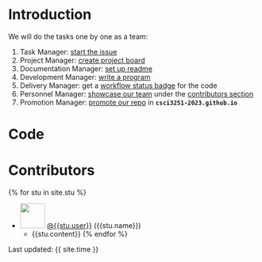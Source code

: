 # Introduction 
We will do the tasks one by one as a team:
1. Task Manager: [start the issue](https://github.com/csci3251-2023/project-team-h/issues/2)
2. Project Manager: [create project board](https://github.com/csci3251-2023/project-team-h/issues/3) 
3. Documentation Manager: [set up readme](https://github.com/csci3251-2023/project-team-h/issues/4) 
4. Development Manager: [write a program](https://github.com/csci3251-2023/project-team-h/issues/5)
5. Delivery Manager: get a [workflow status badge](https://github.com/csci3251-2023/project-team-h/issues/6) for the code
6. Personnel Manager: [showcase our team](https://github.com/csci3251-2023/project-team-h/issues/7) under the [contributors section](https://github.com/csci3251-2023/project-team-h#contributors)
7. Promotion Manager: [promote our repo](https://github.com/csci3251-2023/project-team-h/issues/8) in **`csci3251-2023.github.io`**

# Code

# Contributors

{% for stu in site.stu %}
  * <img src="{{stu.image}}" style="width: 50px; height: 50px"> <a href="https://github.com/{{stu.user}}">@{{stu.user}}</a> ({{stu.name}}) 
    * {{stu.content}}
{% endfor %}

Last updated: {{ site.time }}
